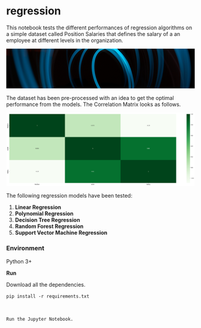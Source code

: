 # regression

This notebook tests the different performances of regression algorithms on a simple dataset called Position Salaries that defines the salary of a an employee at different levels in the organization.

![Cover](./Images/regression_wall.jpg)

The dataset has been pre-processed with an idea to get the optimal performance from the models. The Correlation Matrix looks as follows.

![Correlation Matrix](./Images/correlation_matrix.png)

The following regression models have been tested:

1. __Linear Regression__ <br>
2. __Polynomial Regression__ <br>
3. __Decision Tree Regression__ <br>
4. __Random Forest Regression__ <br>
5. __Support Vector Machine Regression__ <br>

### __Environment__
Python 3+

__Run__
    
Download all the dependencies.
    
    pip install -r requirements.txt

<br>

    Run the Jupyter Notebook.